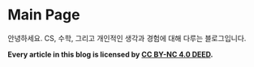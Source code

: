 # Main Page

안녕하세요. CS, 수학, 그리고 개인적인 생각과 경험에 대해 다루는 블로그입니다.

**Every article in this blog is licensed by [CC BY-NC 4.0 DEED](https://creativecommons.org/licenses/by-nc/4.0/deed.en).**
